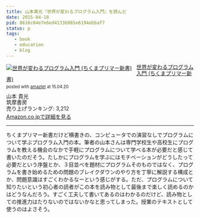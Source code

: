 ```yaml
---
title: 山本貴光『世界が変わるプログラム入門』を読んだ
date: 2015-04-18
pid: 8616c04e7e6ed41336085e6194ebbaf7
status: p
tags:
   - book
   - education
   - blog
---
```


<div class="amazlet-box" style="margin-bottom:0px;"><div class="amazlet-image" style="float:left;margin:0px 12px 1px 0px;"><a href="http://www.amazon.co.jp/exec/obidos/ASIN/4480689389/dotimpact-22/ref=nosim/" name="amazletlink" target="_blank"><img src="http://ecx.images-amazon.com/images/I/41bKNqTMWAL._SL160_.jpg" alt="世界が変わるプログラム入門 (ちくまプリマー新書)" style="border: none;" /></a></div><div class="amazlet-info" style="line-height:120%; margin-bottom: 10px"><div class="amazlet-name" style="margin-bottom:10px;line-height:120%"><a href="http://www.amazon.co.jp/exec/obidos/ASIN/4480689389/dotimpact-22/ref=nosim/" name="amazletlink" target="_blank">世界が変わるプログラム入門 (ちくまプリマー新書)</a><div class="amazlet-powered-date" style="font-size:80%;margin-top:5px;line-height:120%">posted with <a href="http://www.amazlet.com/" title="amazlet" target="_blank">amazlet</a> at 15.04.20</div></div><div class="amazlet-detail">山本 貴光 <br />筑摩書房 <br />売り上げランキング: 3,212<br /></div><div class="amazlet-sub-info" style="float: left;"><div class="amazlet-link" style="margin-top: 5px"><a href="http://www.amazon.co.jp/exec/obidos/ASIN/4480689389/dotimpact-22/ref=nosim/" name="amazletlink" target="_blank">Amazon.co.jpで詳細を見る</a></div></div></div><div class="amazlet-footer" style="clear: left"></div></div>

---- 

ちくまプリマー新書だけど横書きの、コンピュータでの演習なしでプログラムについて学ぶプログラム入門の本。筆者の山本さんは専門学校生や高校生にプログラムを教える機会のなかで手軽にプログラムについて学べる本が必要だと感じて書いたのだそう。たしかにプログラムを学ぶにはモチベーションがどうしたって必要だという序盤とか、３目並べを題材にプログラムそのものではなく、プログラムを書き始めるための問題のブレイクダウンのやり方を丁寧に解説する構成とか、問題意識はすごくわかるなーという感じがする。ただ、プログラムについて知りたいという初心者の読者がこの本を読み物として最後まで楽しく読めるのかはどうなんだろう。すごく工夫して書いてあるのはわかるのだけど、読み物としての推進力はたりないのではないかなと思ってしまった。授業のテキストとして使うのはよさそう。